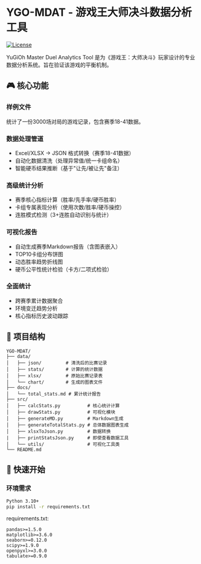 # YGO-MDAT - 游戏王大师决斗数据分析工具

[![License](https://img.shields.io/badge/license-MIT-blue.svg)](LICENSE)

YuGiOh Master Duel Analytics Tool 是为《游戏王：大师决斗》玩家设计的专业数据分析系统。旨在验证该游戏的平衡机制。

## 🎮 核心功能
### 样例文件
统计了一份3000场对局的游戏记录，包含赛季18-41数据。

### 数据处理管道
- Excel/XLSX → JSON 格式转换（赛季18-41数据）
- 自动化数据清洗（处理异常值/统一卡组命名）
- 智能硬币结果推断（基于"让先/被让先"备注）

### 高级统计分析
- 赛季核心指标计算（胜率/先手率/硬币胜率）
- 卡组专属表现分析（使用次数/胜率/硬币操控）
- 连胜模式检测（3+连胜自动识别与统计）

### 可视化报告
- 自动生成赛季Markdown报告（含图表嵌入）
- TOP10卡组分布饼图
- 动态胜率趋势折线图
- 硬币公平性统计检验（卡方/二项式检验）

### 全面统计
- 跨赛季累计数据聚合
- 环境变迁趋势分析
- 核心指标历史波动跟踪

## 📂 项目结构
```
YGO-MDAT/
├── data/
│   ├── json/         # 清洗后的比赛记录
│   ├── stats/        # 计算的统计数据
│   ├── xlsx/         # 原始比赛记录表
│   └── chart/        # 生成的图表文件
├── docs/
│   └── total_stats.md # 累计统计报告
├── src/
│   ├── calcStats.py          # 核心统计计算
│   ├── drawStats.py          # 可视化模块
│   ├── generateMD.py         # Markdown生成
│   ├── generateTotalStats.py # 总体数据图表生成
│   ├── xlsxToJson.py         # 数据转换
|   ├── printStatsJson.py     # 即使查看数据工具
│   └── utils/                # 可视化工具类
└── README.md
```

## 🚀 快速开始

### 环境需求
```bash
Python 3.10+
pip install -r requirements.txt
```
requirements.txt:
```
pandas>=1.5.0
matplotlib>=3.6.0
seaborn>=0.12.0
scipy>=1.9.0
openpyxl>=3.0.0
tabulate>=0.9.0
```
